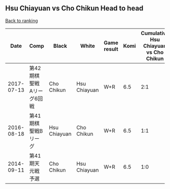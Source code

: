 ## Hsu Chiayuan vs Cho Chikun Head to head

[Back to ranking](../../index.md)




| **Date** | **Comp** | **Black** | **White** | **Game result** | **Komi** | **Cumulative Hsu Chiayuan vs Cho Chikun** | **Hsu Chiayuan streak** | **Cho Chikun streak** | 
| --- | --- | --- | --- | --- | --- | --- | --- | --- |
| 2017-07-13 | 第42期棋聖戦　Aリーグ6回戦 | Cho Chikun | Hsu Chiayuan | W+R | 6.5 | 2:1 | 1 | 0 | 
| 2016-08-18 | 第41期棋聖戦Bリーグ | Hsu Chiayuan | Cho Chikun | W+R | 6.5 | 1:1 | 0 | 1 | 
| 2014-09-11 | 第41期天元戦予選 | Cho Chikun | Hsu Chiayuan | W+R | 6.5 | 1:0 | 1 | 0 |




